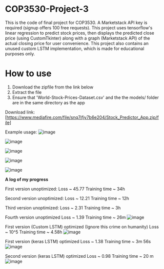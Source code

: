 # COP3530-Project-3

This is the code of final project for COP3530. A Marketstack API key is required (signup offers 100 free requests).
This project uses tensorflow's linear regression to predict stock prices, then displays the predicted close price (using CustomTkinter) along with a graph (Marketstack API) of the actual closing price for user convenience.
This project also contains an unused custom LSTM implementation, which is made for educational purposes only.

# How to use
1. Download the zipfile from the link below
2. Extract the file
3. Ensure that 'World-Stock-Prices-Dataset.csv' and the the models/ folder are in the same directory as the app

Download link: [https://www.mediafire.com/file/snq7ifjy7b6e204/Stock_Predictor_App.zip/file]

Example usage:
![image](https://github.com/user-attachments/assets/75c3ce33-a961-4a2e-9577-e19093e313ac)

![image](https://github.com/user-attachments/assets/f4461acc-a90a-421d-9318-6c6898f70746)

![image](https://github.com/user-attachments/assets/2c5354f6-a069-46c0-af28-adc5b92cc50e)

![image](https://github.com/user-attachments/assets/8346ab7d-c096-413a-a044-810699f57c44)

![image](https://github.com/user-attachments/assets/f07b1971-937b-4228-8cec-dddbfc567737)

**A log of my progress** 

First version unoptimized: 
Loss ~ 45.77
Training time ~ 34h

Second version unoptimized: 
Loss ~ 12.21
Training time ~ 12h

Third version unoptimized: 
Loss ~ 2.31
Training time ~ 3h

Fourth version unoptimized
Loss ~ 1.39
Training time ~ 26m
![image](https://github.com/user-attachments/assets/f2f7cdb1-ba83-40c4-984b-38a54cb129c4)

First version (Custom LSTM) optimized (Ignore this crime on humanity)
Loss ~ 10^5
Training time ~ 4.58h
![image](https://github.com/user-attachments/assets/87c1c524-f950-48d3-bf3a-ee668e0b1121)

First version (keras LSTM) optimized
Loss ~ 1.38
Training time ~ 3m 56s
![image](https://github.com/user-attachments/assets/002d7099-a69b-4bab-abc4-2cc6e6c44559)

Second version (keras LSTM) optimized
Loss ~ 0.98
Training time ~ 20 m
![image](https://github.com/user-attachments/assets/b90b7856-31d4-4947-b92a-c8f448ac2789)


